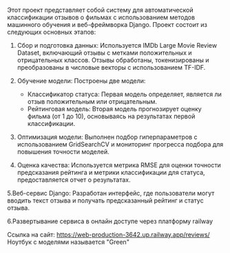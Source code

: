 Этот проект представляет собой систему для автоматической классификации отзывов о фильмах с использованием методов машинного обучения и веб-фреймворка Django. Проект состоит из следующих основных этапов:

1. Сбор и подготовка данных: Используется IMDb Large Movie Review Dataset, включающий отзывы с метками положительных и отрицательных классов. Отзывы обработаны, токенизированы и преобразованы в числовые векторы с использованием TF-IDF.

2. Обучение модели: Построены две модели:
   - Классификатор статуса: Первая модель определяет, является ли отзыв положительным или отрицательным.
   - Рейтинговая модель: Вторая модель прогнозирует оценку фильма (от 1 до 10), основываясь на результатах первой классификации.
   
3. Оптимизация модели: Выполнен подбор гиперпараметров с использованием GridSearchCV и мониторинг прогресса подбора для повышения точности моделей.

4. Оценка качества: Используется метрика RMSE для оценки точности предсказания рейтинга и метрики классификации для статуса, предоставляется отчет о результатах.

5.Веб-сервис Django: Разработан интерфейс, где пользователи могут вводить текст отзыва и получать предсказанный рейтинг и статус отзыва.

6.Развертывание сервиса в онлайн доступе через платформу railway

Ссылка на сайт: https://web-production-3642.up.railway.app/reviews/
Ноутбук с моделями называется "Green"
